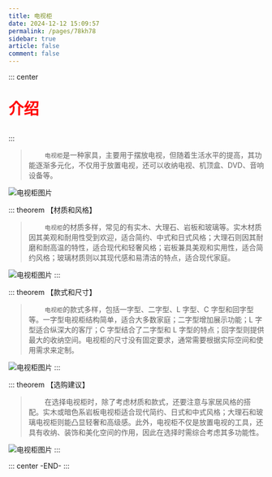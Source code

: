 ```yaml
---
title: 电视柜
date: 2024-12-12 15:09:57
permalink: /pages/78kh78
sidebar: true
article: false
comment: false
---
```


::: center

<p style="color:red;font-weight:600;font-size:30px;">介绍</p>
:::

> &nbsp;&nbsp;&nbsp;&nbsp;&nbsp;&nbsp;&nbsp;&nbsp;`电视柜`是一种家具，主要用于摆放电视，但随着生活水平的提高，其功能逐渐多元化，不仅用于放置电视，还可以收纳电视、机顶盒、DVD、音响设备等。

![电视柜图片](/brand/1.jpg)

::: theorem 【材质和风格】

> &nbsp;&nbsp;&nbsp;&nbsp;&nbsp;&nbsp;&nbsp;&nbsp;`电视柜`的材质多样，常见的有实木、大理石、岩板和玻璃等。实木材质因其美观和耐用性受到欢迎，适合简约、中式和日式风格；大理石则因其耐磨和耐高温的特性，适合现代和轻奢风格；岩板兼具美观和实用性，适合简约风格；玻璃材质则以其现代感和易清洁的特点，适合现代家庭。

![电视柜图片](/brand/2.jpg)
:::

::: theorem 【款式和尺寸】

> &nbsp;&nbsp;&nbsp;&nbsp;&nbsp;&nbsp;&nbsp;&nbsp;`电视柜`的款式多样，包括一字型、二字型、L 字型、C 字型和回字型等。一字型电视柜结构简单，适合大多数家庭；二字型增加展示功能；L 字型适合纵深大的客厅；C 字型结合了二字型和 L 字型的特点；回字型则提供最大的收纳空间。电视柜的尺寸没有固定要求，通常需要根据实际空间和使用需求来定制。

![电视柜图片](/brand/3.jpg)
:::

::: theorem 【选购建议】

> &nbsp;&nbsp;&nbsp;&nbsp;&nbsp;&nbsp;&nbsp;&nbsp;在选择电视柜时，除了考虑材质和款式，还要注意与家居风格的搭配。实木或暗色系岩板电视柜适合现代简约、日式和中式风格；大理石和玻璃电视柜则能凸显轻奢和高级感。此外，电视柜不仅是放置电视的工具，还具有收纳、装饰和美化空间的作用，因此在选择时需综合考虑其多功能性。

![电视柜图片](/brand/4.jpg)
:::

::: center
-END-
:::

